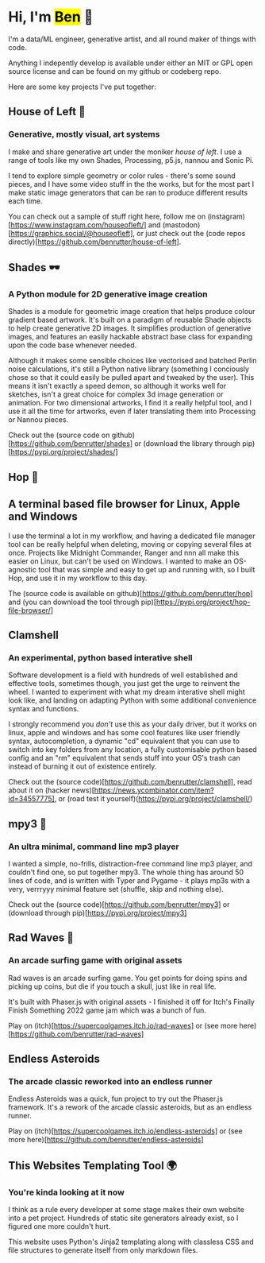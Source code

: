 # Hi, I'm <mark>Ben</mark> 👋

I'm a data/ML engineer, generative artist, and all round maker of things with code.

Anything I indepently develop is available under either an MIT or GPL open source license and can be found on my github or codeberg repo.

Here are some key projects I've put together:

## House of Left 🎨
### Generative, mostly visual, art systems

I make and share generative art under the moniker *house of left*. I use a range of tools like my own Shades, Processing, p5.js, nannou and Sonic Pi.

I tend to explore simple geometry or color rules - there's some sound pieces, and I have some video stuff in the the works, but for the most part I make static image generators that can be ran to produce different results each time.

You can check out a sample of stuff right here, follow me on (instagram)[https://www.instagram.com/houseofleft/] and (mastodon)[https://graphics.social/@houseofleft], or just check out the (code repos directly)[https://github.com/benrutter/house-of-left].

## Shades 🕶️
### A Python module for 2D generative image creation

Shades is a module for geometric image creation that helps produce colour gradient based artwork. It's built on a paradigm of reusable Shade objects to help create generative 2D images. It simplifies production of generative images, and features an easily hackable abstract base class for expanding upon the code base whenever needed.

Although it makes some sensible choices like vectorised and batched Perlin noise calculations, it's still a Python native library (something I conciously chose so that it could easily be pulled apart and tweaked by the user). This means it isn't exactly a speed demon, so although it works well for sketches, isn't a great choice for complex 3d image generation or animation. For two dimensional artworks, I find it a  really helpful tool, and I use it all the time for artworks, even if later translating them into Processing or Nannou pieces.

Check out the (source code on github)[https://github.com/benrutter/shades] or (download the library through pip)[https://pypi.org/project/shades/]


## Hop 📁
## A terminal based file browser for Linux, Apple and Windows

I use the terminal a lot in my workflow, and having a dedicated file manager tool can be really helpful when deleting, moving or copying several files at once. Projects like Midnight Commander, Ranger and nnn all make this easier on Linux, but can't be used on Windows. I wanted to make an OS-agnostic tool that was simple and easy to get up and running with, so I built Hop, and use it in my workflow to this day.

The (source code is available on github)[https://github.com/benrutter/hop] and (you can download the tool through pip)[https://pypi.org/project/hop-file-browser/]


## Clamshell
### An experimental, python based interative shell

Software development is a field with hundreds of well established and effective tools, sometimes though, you just get the urge to reinvent the wheel. I wanted to experiment with what my dream interative shell might look like, and landing on adapting Python with some additional convenience syntax and functions.

I strongly recommend you *don't* use this as your daily driver, but it works on linux, apple and windows and has some cool features like user friendly syntax, autocompletion, a dynamic "cd" equivalent that you can use to switch into key folders from any location, a fully customisable python based config and an "rm" equivalent that sends stuff into your OS's trash can instead of burning it out of existence entirely.

Check out the (source code)[https://github.com/benrutter/clamshell], read about it on (hacker news)[https://news.ycombinator.com/item?id=34557775], or (road test it yourself)(https://pypi.org/project/clamshell/)


## mpy3 🎵
### An ultra minimal, command line mp3 player

I wanted a simple, no-frills, distraction-free command line mp3 player, and couldn't find one, so put together mpy3. The whole thing has around 50 lines of code, and is written with Typer and Pygame - it plays mp3s with a very, verrryyy minimal feature set (shuffle, skip and nothing else).

Check out the (source code)[https://github.com/benrutter/mpy3] or (download through pip)[https://pypi.org/project/mpy3]


## Rad Waves 🌊 
### An arcade surfing game with original assets

Rad waves is an arcade surfing game. You get points for doing spins and picking up coins, but die if you touch a skull, just like in real life.

It's built with Phaser.js with original assets - I finished it off for Itch's Finally Finish Something 2022 game jam which was a bunch of fun.

Play on (itch)[https://supercoolgames.itch.io/rad-waves] or (see more here)[https://github.com/benrutter/rad-waves]


## Endless Asteroids 
### The arcade classic reworked into an endless runner

Endless Asteroids was a quick, fun project to try out the Phaser.js framework. It's a rework of the arcade classic asteroids, but as an endless runner.

Play on (itch)[https://supercoolgames.itch.io/endless-asteroids] or (see more here)[https://github.com/benrutter/endless-asteroids]


## This Websites Templating Tool 🌍
### You're kinda looking at it now

I think as a rule every developer at some stage makes their own website into a pet project. Hundreds of static site generators already exist, so I figured one more couldn't hurt.

This website uses Python's Jinja2 templating along with classless CSS and file structures to generate itself from only markdown files.
